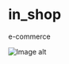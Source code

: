 # in_shop
e-commerce

![Image alt](https://github.com/ViktoriiaTorry/imgs/Screenshot_1.png)













